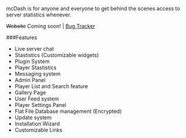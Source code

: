 mcDash is for anyone and everyone to get behind the scenes access to server statistics whenever.

~~Website~~ Coming soon! | [Bug Tracker](https://github.com/Chewsterchew/mcDash/issues)

###Features

* Live server chat
* Stastistics (Customizable widgets)
* Plugin System 
* Player Stastistics 
* Messaging system 
* Admin Panel 
* Player List and Search feature 
* Gallery Page 
* User Feed system 
* Player Settings Panel 
* Flat File Database management (Encrypted) 
* Update system 
* Installation Wizard 
* Customizable Links

